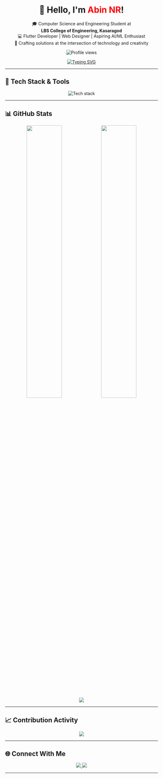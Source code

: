 
<!-- Animated ReadMe for Abin NR -->
<h1 align="center">
  👋 Hello, I'm <span style="color:#F70000;">Abin NR</span>!
</h1>

<p align="center">
  🎓 Computer Science and Engineering Student at <br><strong>LBS College of Engineering, Kasaragod</strong> <br>
  💻 Flutter Developer | Web Designer | Aspiring AI/ML Enthusiast <br>
  🎨 Crafting solutions at the intersection of technology and creativity
</p>

<p align="center">
  <img src="https://komarev.com/ghpvc/?username=Abinnr&style=flat-square&color=blue" alt="Profile views" />
</p>

<p align="center">
  <a href="https://git.io/typing-svg">
    <img src="https://readme-typing-svg.herokuapp.com?font=Fira+Code&size=24&pause=1000&color=00F7FF&center=true&vCenter=true&width=500&lines=Hi+%F0%9F%91%8B+I'm+Abin+NR;Flutter+%F0%9F%93%8D+Web+Developer;Cyber+Security+Community+Lead;Tech+Enthusiast+%F0%9F%A7%BE;Open+Source+Contributor+%F0%9F%92%AA" alt="Typing SVG" />
  </a>
</p>

---

## 🚀 Tech Stack & Tools  
<p align="center">
  <img src="https://skillicons.dev/icons?i=flutter,java,python,cpp,html,css,js,dart,firebase,figma,git,github,mysql" alt="Tech stack" />
</p>

---

## 📊 GitHub Stats  
<p align="center">
  <img src="https://github-readme-stats.vercel.app/api?username=Abinnr&show_icons=true&theme=radical" width="48%" />
  <img src="https://github-readme-stats.vercel.app/api/top-langs/?username=Abinnr&layout=compact&theme=tokyonight" width="48%" />
</p>

<p align="center">
  <img src="https://github-readme-streak-stats.herokuapp.com/?user=Abinnr&theme=highcontrast" />
</p>

---

## 📈 Contribution Activity  
<p align="center">
  <a href="https://github.com/ashutosh00710/github-readme-activity-graph">
    <img src="https://github-readme-activity-graph.vercel.app/graph?username=Abinnr&theme=react-dark&area=true&hide_border=true" />
  </a>
</p>

---

## 🌐 Connect With Me  
<p align="center">
  <a href="https://www.linkedin.com/in/abin-nr/">
    <img src="https://img.shields.io/badge/LinkedIn-Abin%20NR-blue?style=for-the-badge&logo=linkedin" />
  </a>
  <a href="https://github.com/Abinnr">
    <img src="https://img.shields.io/badge/GitHub-Abinnr-black?style=for-the-badge&logo=github" />
  </a>
</p>

---

<!-- You can personalize this section even more by adding blog links, projects, achievements etc. -->
